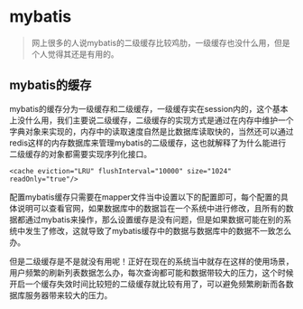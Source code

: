 # mybatis

> 网上很多的人说mybatis的二级缓存比较鸡肋，一级缓存也没什么用，但是个人觉得其还是有用的。

## mybatis的缓存

mybatis的缓存分为一级缓存和二级缓存，一级缓存实在session内的，这个基本上没什么用，我们主要说二级缓存，二级缓存的实现方式是通过在内存中维护一个字典对象来实现的，内存中的读取速度自然是比数据库读取快的，当然还可以通过redis这样的内存数据库来管理mybatis的二级缓存，这也就解释了为什么能进行二级缓存的对象都需要实现序列化接口。

```markup
<cache eviction="LRU" flushInterval="10000" size="1024" readOnly="true"/>
```

配置mybatis缓存只需要在mapper文件当中设置以下的配置即可，每个配置的具体说明可以查看官网，如果数据库中的数据旨在一个系统中进行修改，且所有的数据都通过mybatis来操作，那么设置缓存是没有问题，但是如果数据可能在别的系统中发生了修改，这就导致了mybatis缓存中的数据与数据库中的数据不一致怎么办。

但是二级缓存是不是就没有用呢！正好在现在的系统当中就存在这样的使用场景，用户频繁的刷新列表数据怎么办，每次查询都可能和数据带较大的压力，这个时候开启一个缓存失效时间比较短的二级缓存就比较有用了，可以避免频繁刷新而各数据库服务器带来较大的压力。

